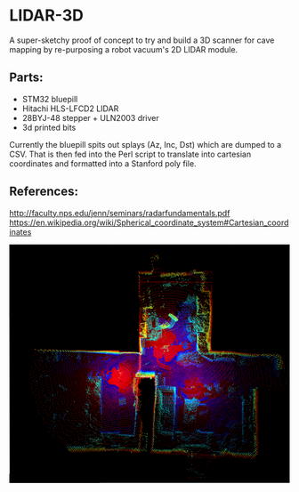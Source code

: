 # LIDAR-3D
A super-sketchy proof of concept to try and build a 3D scanner for cave mapping
by re-purposing a robot vacuum's 2D LIDAR module.

## Parts:
- STM32 bluepill
- Hitachi HLS-LFCD2 LIDAR
- 28BYJ-48 stepper + ULN2003 driver
- 3d printed bits

Currently the bluepill spits out splays (Az, Inc, Dst) which are dumped to a CSV.
That is then fed into the Perl script to translate into cartesian coordinates and formatted into a Stanford poly file.

## References:
http://faculty.nps.edu/jenn/seminars/radarfundamentals.pdf
https://en.wikipedia.org/wiki/Spherical_coordinate_system#Cartesian_coordinates

![Floorplan scan](/images/3d_floor.png)
